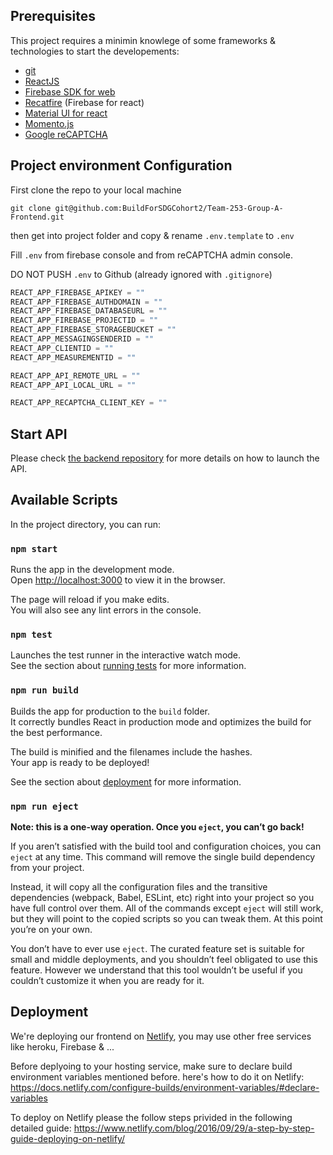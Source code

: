 ## Prerequisites

This project requires a minimin knowlege of some frameworks & technologies to start the developements:

* [git](https://git-scm.com/)
* [ReactJS](https://reactjs.org/docs/getting-started.html)
* [Firebase SDK for web](https://firebase.google.com/docs/reference/js)
* [Recatfire](https://github.com/FirebaseExtended/reactfire) (Firebase for react)
* [Material UI for react](https://material-ui.com/)
* [Momento.js](https://momentjs.com/)
* [Google reCAPTCHA](https://www.google.com/recaptcha/about/)

## Project environment Configuration

First clone the repo to your local machine

```co
git clone git@github.com:BuildForSDGCohort2/Team-253-Group-A-Frontend.git
```
then get into project folder and copy & rename `.env.template` to `.env`

Fill `.env` from firebase console and from reCAPTCHA admin console.

DO NOT PUSH `.env` to Github (already ignored with `.gitignore`)

```javascript
REACT_APP_FIREBASE_APIKEY = ""
REACT_APP_FIREBASE_AUTHDOMAIN = ""
REACT_APP_FIREBASE_DATABASEURL = ""
REACT_APP_FIREBASE_PROJECTID = ""
REACT_APP_FIREBASE_STORAGEBUCKET = ""
REACT_APP_MESSAGINGSENDERID = ""
REACT_APP_CLIENTID = ""
REACT_APP_MEASUREMENTID = ""

REACT_APP_API_REMOTE_URL = ""
REACT_APP_API_LOCAL_URL = ""

REACT_APP_RECAPTCHA_CLIENT_KEY = ""
```

## Start API

Please check [the backend repository](https://github.com/BuildForSDGCohort2/Team-253-Group-A-Backend/tree/develop/ai_part/model_api) for more details on how to launch the API.

## Available Scripts

In the project directory, you can run:

### `npm start`

Runs the app in the development mode.<br />
Open [http://localhost:3000](http://localhost:3000) to view it in the browser.

The page will reload if you make edits.<br />
You will also see any lint errors in the console.

### `npm test`

Launches the test runner in the interactive watch mode.<br />
See the section about [running tests](https://facebook.github.io/create-react-app/docs/running-tests) for more information.

### `npm run build`

Builds the app for production to the `build` folder.<br />
It correctly bundles React in production mode and optimizes the build for the best performance.

The build is minified and the filenames include the hashes.<br />
Your app is ready to be deployed!

See the section about [deployment](https://facebook.github.io/create-react-app/docs/deployment) for more information.

### `npm run eject`

**Note: this is a one-way operation. Once you `eject`, you can’t go back!**

If you aren’t satisfied with the build tool and configuration choices, you can `eject` at any time. This command will remove the single build dependency from your project.

Instead, it will copy all the configuration files and the transitive dependencies (webpack, Babel, ESLint, etc) right into your project so you have full control over them. All of the commands except `eject` will still work, but they will point to the copied scripts so you can tweak them. At this point you’re on your own.

You don’t have to ever use `eject`. The curated feature set is suitable for small and middle deployments, and you shouldn’t feel obligated to use this feature. However we understand that this tool wouldn’t be useful if you couldn’t customize it when you are ready for it.

## Deployment

We're deploying our frontend on [Netlify](https://www.netlify.com/), you
may use other free services like heroku, Firebase & ...

Before deplyoing to your hosting service, make sure to declare build environment variables mentioned before. here's how to do it on Netlify:
https://docs.netlify.com/configure-builds/environment-variables/#declare-variables

To deploy on Netlify please the follow steps privided in the following detailed guide: https://www.netlify.com/blog/2016/09/29/a-step-by-step-guide-deploying-on-netlify/
